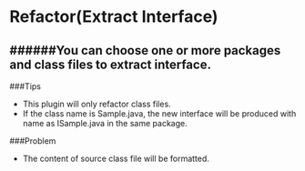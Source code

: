 # Refactor(Extract Interface)

######You can choose one or more packages and class files to extract interface.
---

###Tips
- This plugin will only refactor class files.
- If the class name is Sample.java, the new interface will be produced with name as ISample.java in the same package.

###Problem
- The content of source class file will be formatted.
